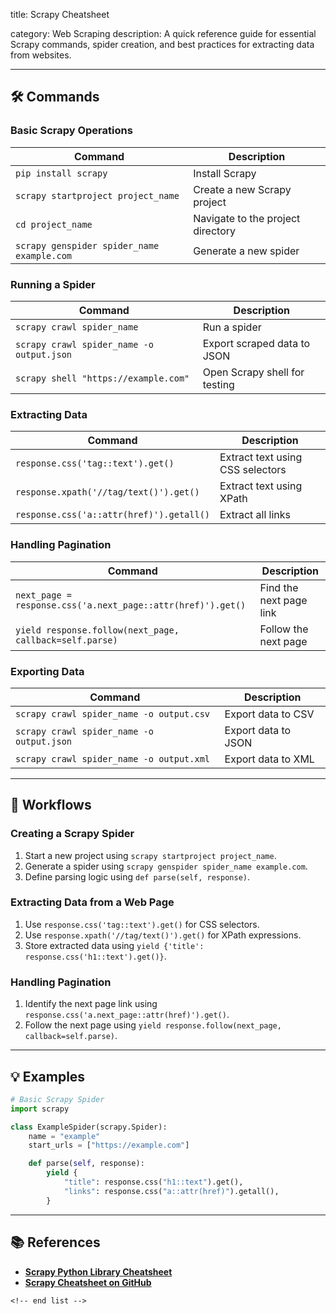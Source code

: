 title: Scrapy Cheatsheet

category: Web Scraping
description: A quick reference guide for essential Scrapy commands, spider creation, and best practices for extracting data from websites.

---

## 🛠️ Commands

### **Basic Scrapy Operations**

| Command                                      | Description                       |
| -------------------------------------------- | --------------------------------- |
| `pip install scrapy`                       | Install Scrapy                    |
| `scrapy startproject project_name`         | Create a new Scrapy project       |
| `cd project_name`                          | Navigate to the project directory |
| `scrapy genspider spider_name example.com` | Generate a new spider             |

### **Running a Spider**

| Command                                     | Description                   |
| ------------------------------------------- | ----------------------------- |
| `scrapy crawl spider_name`                | Run a spider                  |
| `scrapy crawl spider_name -o output.json` | Export scraped data to JSON   |
| `scrapy shell "https://example.com"`      | Open Scrapy shell for testing |

### **Extracting Data**

| Command                                    | Description                      |
| ------------------------------------------ | -------------------------------- |
| `response.css('tag::text').get()`        | Extract text using CSS selectors |
| `response.xpath('//tag/text()').get()`   | Extract text using XPath         |
| `response.css('a::attr(href)').getall()` | Extract all links                |

### **Handling Pagination**

| Command                                                       | Description             |
| ------------------------------------------------------------- | ----------------------- |
| `next_page = response.css('a.next_page::attr(href)').get()` | Find the next page link |
| `yield response.follow(next_page, callback=self.parse)`     | Follow the next page    |

### **Exporting Data**

| Command                                     | Description         |
| ------------------------------------------- | ------------------- |
| `scrapy crawl spider_name -o output.csv`  | Export data to CSV  |
| `scrapy crawl spider_name -o output.json` | Export data to JSON |
| `scrapy crawl spider_name -o output.xml`  | Export data to XML  |

---

## 🔄 Workflows

### **Creating a Scrapy Spider**

1. Start a new project using `scrapy startproject project_name`.
2. Generate a spider using `scrapy genspider spider_name example.com`.
3. Define parsing logic using `def parse(self, response)`.

### **Extracting Data from a Web Page**

1. Use `response.css('tag::text').get()` for CSS selectors.
2. Use `response.xpath('//tag/text()').get()` for XPath expressions.
3. Store extracted data using `yield {'title': response.css('h1::text').get()}`.

### **Handling Pagination**

1. Identify the next page link using `response.css('a.next_page::attr(href)').get()`.
2. Follow the next page using `yield response.follow(next_page, callback=self.parse)`.

---

## 💡 Examples

```python
# Basic Scrapy Spider
import scrapy

class ExampleSpider(scrapy.Spider):
    name = "example"
    start_urls = ["https://example.com"]

    def parse(self, response):
        yield {
            "title": response.css("h1::text").get(),
            "links": response.css("a::attr(href)").getall(),
        }
```

---

## 📚 References

- **[Scrapy Python Library Cheatsheet](https://studygyaan.com/cheatsheet/scrapy)**
- **[Scrapy Cheatsheet on GitHub](https://gist.github.com/zlin888/21517c4558962fa8e47a14a6259c7168)**

```
<!-- end list -->
```
